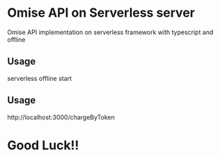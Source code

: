 # Omise API on Serverless server
Omise API implementation on serverless framework with typescript and offline 

## Usage 
serverless offline start

## Usage 
http://localhost:3000/chargeByToken

# Good Luck!!
